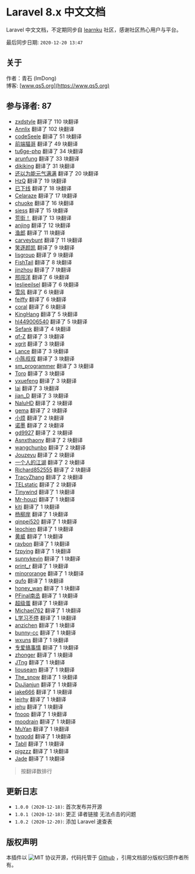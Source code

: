 # Laravel 8.x 中文文档

Laravel 中文文档，不定期同步自 [learnku](https://learnku.com/docs/laravel/8.x) 社区，感谢社区热心用户与平台。

最后同步日期: `2020-12-20 13:47`

## 关于

作者：青石 (ImDong)  
博客: [www.qs5.org](https://www.qs5.org)

## 参与译者: 87

- [zxdstyle](https://learnku.com/users/39723) 翻译了 110 块翻译
- [Annlix](https://learnku.com/users/53181) 翻译了 102 块翻译
- [codeSeele](https://learnku.com/users/63273) 翻译了 51 块翻译
- [前端猫哥](https://learnku.com/users/6831) 翻译了 49 块翻译
- [tu6ge-php](https://learnku.com/users/56015) 翻译了 34 块翻译
- [arunfung](https://learnku.com/users/7400) 翻译了 33 块翻译
- [dikiking](https://learnku.com/users/36456) 翻译了 31 块翻译
- [还以为能元气满满](https://learnku.com/users/34129) 翻译了 20 块翻译
- [HzQ](https://learnku.com/users/29667) 翻译了 19 块翻译
- [已下线](https://learnku.com/users/41489) 翻译了 18 块翻译
- [Celaraze](https://learnku.com/users/25257) 翻译了 17 块翻译
- [chuoke](https://learnku.com/users/35098) 翻译了 16 块翻译
- [siess](https://learnku.com/users/21184) 翻译了 15 块翻译
- [荒街！](https://learnku.com/users/64407) 翻译了 13 块翻译
- [anjing](https://learnku.com/users/24026) 翻译了 12 块翻译
- [渔郎](https://learnku.com/users/19607) 翻译了 11 块翻译
- [carveybunt](https://learnku.com/users/40997) 翻译了 11 块翻译
- [笑逐颜凯](https://learnku.com/users/17716) 翻译了 9 块翻译
- [lisgroup](https://learnku.com/users/3364) 翻译了 9 块翻译
- [FishTail](https://learnku.com/users/50798) 翻译了 8 块翻译
- [jinzhou](https://learnku.com/users/7882) 翻译了 7 块翻译
- [邢闯洋](https://learnku.com/users/26846) 翻译了 6 块翻译
- [leslieeilsel](https://learnku.com/users/31675) 翻译了 6 块翻译
- [雪风](https://learnku.com/users/14696) 翻译了 6 块翻译
- [feiffy](https://learnku.com/users/23996) 翻译了 6 块翻译
- [coral](https://learnku.com/users/30923) 翻译了 6 块翻译
- [KingHang](https://learnku.com/users/61275) 翻译了 5 块翻译
- [hl449006540](https://learnku.com/users/31893) 翻译了 5 块翻译
- [Sefank](https://learnku.com/users/69315) 翻译了 4 块翻译
- [qf-Z](https://learnku.com/users/22781) 翻译了 3 块翻译
- [xgrit](https://learnku.com/users/41044) 翻译了 3 块翻译
- [Lance](https://learnku.com/users/12643) 翻译了 3 块翻译
- [小陈叔叔](https://learnku.com/users/22779) 翻译了 3 块翻译
- [sm_programmer](https://learnku.com/users/69232) 翻译了 3 块翻译
- [Toro](https://learnku.com/users/68489) 翻译了 3 块翻译
- [yxuefeng](https://learnku.com/users/51717) 翻译了 3 块翻译
- [lai](https://learnku.com/users/41091) 翻译了 3 块翻译
- [jian_D](https://learnku.com/users/50550) 翻译了 3 块翻译
- [NaluHD](https://learnku.com/users/53319) 翻译了 2 块翻译
- [gema](https://learnku.com/users/68645) 翻译了 2 块翻译
- [小烦](https://learnku.com/users/18240) 翻译了 2 块翻译
- [诺墨](https://learnku.com/users/10627) 翻译了 2 块翻译
- [gd9927](https://learnku.com/users/69546) 翻译了 2 块翻译
- [Asnxthaony](https://learnku.com/users/44680) 翻译了 2 块翻译
- [wangchunbo](https://learnku.com/users/46135) 翻译了 2 块翻译
- [Jouzeyu](https://learnku.com/users/32858) 翻译了 2 块翻译
- [一个人的江湖](https://learnku.com/users/16257) 翻译了 2 块翻译
- [Richard852555](https://learnku.com/users/58149) 翻译了 2 块翻译
- [TracyZhang](https://learnku.com/users/32325) 翻译了 2 块翻译
- [TELstatic](https://learnku.com/users/26240) 翻译了 2 块翻译
- [Tinywind](https://learnku.com/users/8319) 翻译了 1 块翻译
- [Mr-houzi](https://learnku.com/users/42837) 翻译了 1 块翻译
- [kiti](https://learnku.com/users/32311) 翻译了 1 块翻译
- [杨柳岸](https://learnku.com/users/16062) 翻译了 1 块翻译
- [qinpei520](https://learnku.com/users/35120) 翻译了 1 块翻译
- [leochien](https://learnku.com/users/21335) 翻译了 1 块翻译
- [黄威](https://learnku.com/users/4760) 翻译了 1 块翻译
- [raybon](https://learnku.com/users/8053) 翻译了 1 块翻译
- [fzpying](https://learnku.com/users/22816) 翻译了 1 块翻译
- [sunnykevin](https://learnku.com/users/21934) 翻译了 1 块翻译
- [print_r](https://learnku.com/users/52466) 翻译了 1 块翻译
- [minororange](https://learnku.com/users/24372) 翻译了 1 块翻译
- [qufo](https://learnku.com/users/4717) 翻译了 1 块翻译
- [honey_wan](https://learnku.com/users/28957) 翻译了 1 块翻译
- [PFinal南丞](https://learnku.com/users/18228) 翻译了 1 块翻译
- [超级蛋](https://learnku.com/users/32195) 翻译了 1 块翻译
- [Michael762](https://learnku.com/users/35866) 翻译了 1 块翻译
- [L学习不停](https://learnku.com/users/20453) 翻译了 1 块翻译
- [anzichen](https://learnku.com/users/18488) 翻译了 1 块翻译
- [bunny-cc](https://learnku.com/users/28904) 翻译了 1 块翻译
- [wxuns](https://learnku.com/users/20496) 翻译了 1 块翻译
- [专爱搞事情](https://learnku.com/users/27799) 翻译了 1 块翻译
- [zhonger](https://learnku.com/users/38211) 翻译了 1 块翻译
- [JTng](https://learnku.com/users/63879) 翻译了 1 块翻译
- [liouseam](https://learnku.com/users/66539) 翻译了 1 块翻译
- [The_snow](https://learnku.com/users/69589) 翻译了 1 块翻译
- [DuJianjun](https://learnku.com/users/48882) 翻译了 1 块翻译
- [jake666](https://learnku.com/users/30966) 翻译了 1 块翻译
- [leirhy](https://learnku.com/users/21246) 翻译了 1 块翻译
- [jehu](https://learnku.com/users/43454) 翻译了 1 块翻译
- [fnoop](https://learnku.com/users/32373) 翻译了 1 块翻译
- [moodrain](https://learnku.com/users/16477) 翻译了 1 块翻译
- [MuYan](https://learnku.com/users/12702) 翻译了 1 块翻译
- [hyqodd](https://learnku.com/users/26475) 翻译了 1 块翻译
- [Tabll](https://learnku.com/users/48421) 翻译了 1 块翻译
- [pigzzz](https://learnku.com/users/5302) 翻译了 1 块翻译
- [Jade](https://learnku.com/users/27293) 翻译了 1 块翻译

> 按翻译数排行

## 更新日志

- `1.0.0 (2020-12-18)`: 首次发布并开源
- `1.0.1 (2020-12-18)`: 更正 译者链接 无法点击的问题
- `1.0.2 (2020-12-20)`: 添加 Laravel 速查表

## 版权声明

本插件以 ![MIT](https://www.qs5.org/public/open-source/MIT_logo.svg?utools-laravel8-doc) 协议开源，代码托管于 [Github](https://www.github.com/imdong/utools-laravel8-doc) ，引用文档部分版权归原作者所有。


